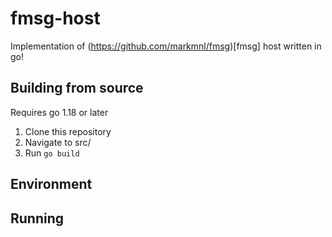 # fmsg-host

Implementation of (https://github.com/markmnl/fmsg)[fmsg] host written in go!

## Building from source

Requires go 1.18 or later

1. Clone this repository
2. Navigate to src/
2. Run `go build`

## Environment

## Running


